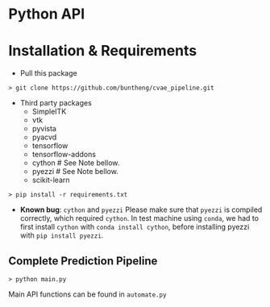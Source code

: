 # Python API 

# Installation & Requirements

- Pull this package
``` shell
> git clone https://github.com/buntheng/cvae_pipeline.git 
```

- Third party packages
    - SimpleITK
    - vtk
    - pyvista
    - pyacvd
    - tensorflow
    - tensorflow-addons
    - cython # See Note bellow.
    - pyezzi # See Note bellow.
    - scikit-learn

``` shell
> pip install -r requirements.txt
```

- **Known bug**: `cython` and `pyezzi`
Please make sure that `pyezzi` is compiled correctly, which required `cython`.
In test machine using `conda`, we had to first install `cython` with `conda install cython`, before installing pyezzi with `pip install pyezzi`.

## Complete Prediction Pipeline
``` shell
> python main.py
```

Main API functions can be found in `automate.py`


